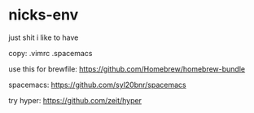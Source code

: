 # nicks-env
just shit i like to have

copy: .vimrc .spacemacs

use this for brewfile:
https://github.com/Homebrew/homebrew-bundle

spacemacs:
https://github.com/syl20bnr/spacemacs

try hyper: https://github.com/zeit/hyper
